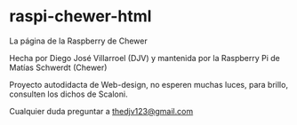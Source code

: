 # raspi-chewer-html
La página de la Raspberry de Chewer

Hecha por Diego José Villarroel (DJV) y mantenida por la Raspberry Pi de Matías Schwerdt (Chewer)

Proyecto autodidacta de Web-design, no esperen muchas luces, para brillo, consulten los dichos de Scaloni.

Cualquier duda preguntar a thedjv123@gmail.com
